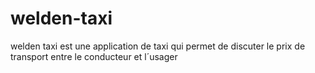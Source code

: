 # welden-taxi
welden taxi est une application de taxi qui permet de discuter le prix de transport entre le conducteur et l´usager
